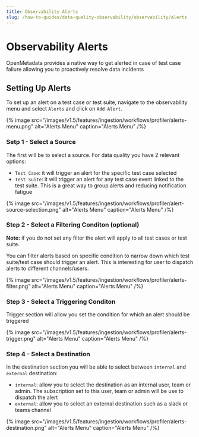 ```yaml
---
title: Observability Alerts
slug: /how-to-guides/data-quality-observability/observability/alerts
---
```


# Observability Alerts
OpenMetadata provides a native way to get alerted in case of test case failure allowing you to proactively resolve data incidents

## Setting Up Alerts
To set up an alert on a test case or test suite, navigate to the observability menu and select `Alerts` and click on `Add Alert`.

{% image
  src="/images/v1.5/features/ingestion/workflows/profiler/alerts-menu.png"
  alt="Alerts Menu"
  caption="Alerts Menu"
 /%}

### Setp 1 - Select a Source
The first will be to select a source. For data quality you have 2 relevant options:
- `Test Case`: it will trigger an alert for the specific test case selected
- `Test Suite`: it will trigger an alert for any test case event linked to the test suite. This is a great way to group alerts and reducing notification fatigue

{% image
  src="/images/v1.5/features/ingestion/workflows/profiler/alert-source-selection.png"
  alt="Alerts Menu"
  caption="Alerts Menu"
 /%}


### Step 2 - Select a Filtering Conditon (optional)
**Note:** if you do not set any filter the alert will apply to all test cases or test suite.  

You can filter alerts based on specific condition to narrow down which test suite/test case should trigger an alert. This is interesting for user to dispatch alerts to different channels/users.

{% image
  src="/images/v1.5/features/ingestion/workflows/profiler/alerts-filter.png"
  alt="Alerts Menu"
  caption="Alerts Menu"
 /%}

### Step 3 - Select a Triggering Conditon
Trigger section will allow you set the condition for which an alert should be triggered

{% image
  src="/images/v1.5/features/ingestion/workflows/profiler/alerts-trigger.png"
  alt="Alerts Menu"
  caption="Alerts Menu"
 /%}

### Step 4 - Select a Destination
In the destination section you will be able to select between `internal` and `external` destination:
- `internal`: allow you to select the destination as an internal user, team or admin. The subscription set to this user, team or admin will be use to dispatch the alert
- `external`: allow you to select an external destination such as a slack or teams channel  

{% image
  src="/images/v1.5/features/ingestion/workflows/profiler/alerts-destination.png"
  alt="Alerts Menu"
  caption="Alerts Menu"
 /%}